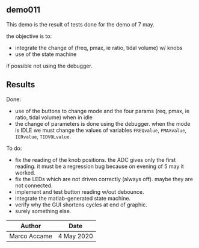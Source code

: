 

## demo011

This demo is the result of tests done for the demo of 7 may.

the objective is to:

- integrate the change of (freq, pmax, ie ratio, tidal volume) w/ knobs
- use of the state machine

if possible not using the debugger.





## Results



Done:

- use of the buttons to change mode and the four params (req, pmax, ie ratio, tidal volume) when in idle
- the change of parameters is done using the debugger. when the mode is IDLE we must change the values of variables `FREQvalue`, `PMAXvalue`, `IERvalue`, `TIDVOLvalue`.

To do:

- fix the reading of the knob positions. the ADC gives only the first reading. it must be a regression bug because on evening of 5 may it worked.
- fix the LEDs which are not driven correctly (always off). maybe they are not connected.
- implement and test button reading w/out debounce.
- integrate the matlab-generated state machine.
- verify why the GUI shortens cycles at end of graphic.
- surely something else.







| Author       | Date       |
| ------------ | ---------- |
| Marco Accame | 4 May 2020 |




